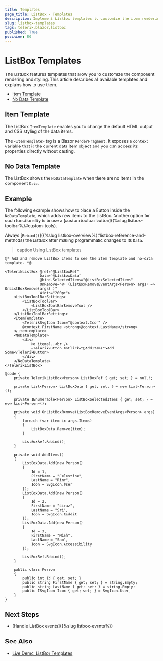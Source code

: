 ```yaml
---
title: Templates
page_title: ListBox - Templates
description: Implement ListBox templates to customize the item rendering and styling. Use a custom no data template when there are no items to display.
slug: listbox-templates
tags: telerik,blazor,listbox
published: True
position: 50
---
```


# ListBox Templates

The ListBox features templates that allow you to customize the component rendering and styling. This article describes all available templates and explains how to use them.

* [Item Template](#item-template)
* [No Data Template](#no-data-template)


## Item Template

The ListBox `ItemTemplate` enables you to change the default HTML output and CSS styling of the data items.

The `<ItemTemplate>` tag is a Blazor `RenderFragment`. It exposes a `context` variable that is the current data item object and you can access its properties directly without casting.


## No Data Template

The ListBox shows the `NoDataTemplate` when there are no items in the component `Data`.


## Example

The following example shows how to place a Button inside the `NoDataTemplate`, which adds new items to the ListBox. Another option for such functionality is to use a [custom toolbar button]({%slug listbox-toolbar%}#custom-tools).

Always [`Rebind()`]({%slug listbox-overview%}#listbox-reference-and-methods) the ListBox after making programmatic changes to its `Data`.

>caption Using ListBox templates

````RAZOR
@* Add and remove ListBox items to see the item template and no-data template. *@

<TelerikListBox @ref="@ListBoxRef"
                Data="@ListBoxData"
                @bind-SelectedItems="@ListBoxSelectedItems"
                OnRemove="@( (ListBoxRemoveEventArgs<Person> args) => OnListBoxRemove(args) )"
                Width="200px">
    <ListBoxToolBarSettings>
        <ListBoxToolBar>
            <ListBoxToolBarRemoveTool />
        </ListBoxToolBar>
    </ListBoxToolBarSettings>
    <ItemTemplate>
        <TelerikSvgIcon Icon="@context.Icon" />
        @context.FirstName <strong>@context.LastName</strong>
    </ItemTemplate>
    <NoDataTemplate>
        <div>
            No items?..<br />
            <TelerikButton OnClick="@AddItems">Add Some</TelerikButton>
        </div>
    </NoDataTemplate>
</TelerikListBox>

@code {
    private TelerikListBox<Person> ListBoxRef { get; set; } = null!;

    private List<Person> ListBoxData { get; set; } = new List<Person>();

    private IEnumerable<Person> ListBoxSelectedItems { get; set; } = new List<Person>();

    private void OnListBoxRemove(ListBoxRemoveEventArgs<Person> args)
    {
        foreach (var item in args.Items)
        {
            ListBoxData.Remove(item);
        }

        ListBoxRef.Rebind();
    }

    private void AddItems()
    {
        ListBoxData.Add(new Person()
        {
            Id = 1,
            FirstName = "Celestine",
            LastName = "Riny",
            Icon = SvgIcon.User
        });
        ListBoxData.Add(new Person()
        {
            Id = 2,
            FirstName = "Liraz",
            LastName = "Sri",
            Icon = SvgIcon.Reddit
        });
        ListBoxData.Add(new Person()
        {
            Id = 3,
            FirstName = "Minh",
            LastName = "Sam",
            Icon = SvgIcon.Accessibility
        });

        ListBoxRef.Rebind();
    }

    public class Person
    {
        public int Id { get; set; }
        public string FirstName { get; set; } = string.Empty;
        public string LastName { get; set; } = string.Empty;
        public ISvgIcon Icon { get; set; } = SvgIcon.User;
    }
}
````


## Next Steps

* [Handle ListBox events]({%slug listbox-events%})


## See Also

* [Live Demo: ListBox Templates](https://demos.telerik.com/blazor-ui/listbox/templates)
